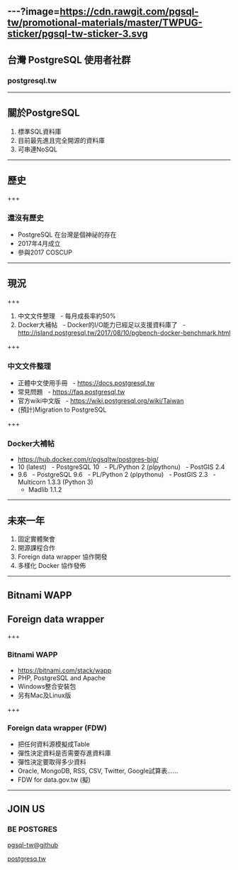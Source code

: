 ---?image=https://cdn.rawgit.com/pgsql-tw/promotional-materials/master/TWPUG-sticker/pgsql-tw-sticker-3.svg
---

## 台灣 PostgreSQL 使用者社群
### postgresql.tw

---

## 關於PostgreSQL
1. 標準SQL資料庫
2. 目前最先進且完全開源的資料庫
3. 可串連NoSQL

---

## 歷史

+++

### 還沒有歷史

- PostgreSQL 在台灣是個神祕的存在
- 2017年4月成立
- 參與2017 COSCUP

---

## 現況

+++

1. 中文文件整理
   - 每月成長率約50%
2. Docker大補帖
   - Docker的I/O能力已經足以支援資料庫了
   - http://island.postgresql.tw/2017/08/10/pgbench-docker-benchmark.html

+++

### 中文文件整理

- 正體中文使用手冊
   - https://docs.postgresql.tw
- 常見問題
   - https://faq.postgresql.tw
- 官方wiki中文版
   - https://wiki.postgresql.org/wiki/Taiwan
- (預計)Migration to PostgreSQL

+++

### Docker大補帖

- https://hub.docker.com/r/pgsqltw/postgres-big/
- 10 (latest)
   - PostgreSQL 10
   - PL/Python 2 (plpythonu)
   - PostGIS 2.4
- 9.6
   - PostgreSQL 9.6
   - PL/Python 2 (plpythonu)
   - PostGIS 2.3
   - Multicorn 1.3.3 (Python 3)
   - Madlib 1.1.2

---

## 未來一年
1. 固定實體聚會
2. 開源課程合作
3. Foreign data wrapper 協作開發
4. 多樣化 Docker 協作發佈

---

## Bitnami WAPP
## Foreign data wrapper

+++

### Bitnami WAPP
- https://bitnami.com/stack/wapp
- PHP, PostgreSQL and Apache
- Windows整合安裝包
- 另有Mac及Linux版

+++

### Foreign data wrapper (FDW)
- 把任何資料源模擬成Table
- 彈性決定資料是否需要存進資料庫
- 彈性決定要取得多少資料
- Oracle, MongoDB, RSS, CSV, Twitter, Google試算表......
- FDW for data.gov.tw (擬)

---

## JOIN US
### BE POSTGRES
[pgsql-tw@github](https://github.com/pgsql-tw)

[postgresq.tw](https://postgresql.tw)
